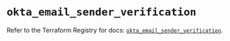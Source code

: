 # `okta_email_sender_verification`

Refer to the Terraform Registry for docs: [`okta_email_sender_verification`](https://registry.terraform.io/providers/okta/okta/4.13.0/docs/resources/email_sender_verification).
